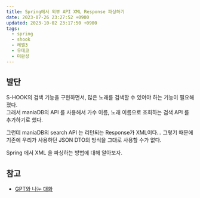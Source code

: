 ```yaml
---
title: Spring에서 외부 API XML Response 파싱하기
date: 2023-07-26 23:27:52 +0900
updated: 2023-10-02 23:17:50 +0900
tags:
  - spring
  - shook
  - 레벨3
  - 우테코
  - 미완성
---
```


## 발단

S-HOOK의 검색 기능을 구현하면서, 많은 노래를 검색할 수 있어야 하는 기능이 필요해졌다.    
그래서 maniaDB의 API 를 사용해서 가수 이름, 노래 이름으로 조회하는 검색 API 를 추가하기로 했다. 

그런데 maniaDB의 search API 는 리턴되는 Response가 XML이다... 그렇기 때문에 기존에 우리가 사용하던 JSON DTO의 방식을 그대로 사용할 수가 없다. 

Spring 에서 XML 을 파싱하는 방법에 대해 알아보자.

## 

## 참고

- [GPT와 나눈 대화](https://chat.openai.com/share/7a487192-168b-4d19-b8d8-5689a40f177e)